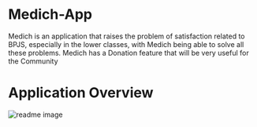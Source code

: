 # Medich-App
Medich is an application that raises the problem of satisfaction related to BPJS, especially in the lower classes, with Medich being able to solve all these problems. Medich has a Donation feature that will be very useful for the Community


# Application Overview
![readme image](https://user-images.githubusercontent.com/92244055/201970949-afd0c996-932d-4e88-a53a-42344dac4b55.png)
